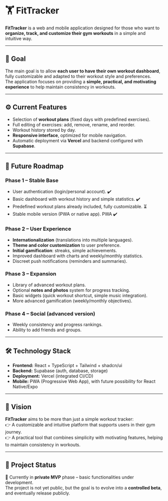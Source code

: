 # 🏋️ FitTracker

**FitTracker** is a web and mobile application designed for those who want to **organize, track, and customize their gym workouts** in a simple and intuitive way.  

---

## 🎯 Goal

The main goal is to allow **each user to have their own workout dashboard**, fully customizable and adapted to their workout style and preferences.  
The application focuses on providing a **simple, practical, and motivating experience** to help maintain consistency in workouts.

---

## ⚙️ Current Features

- Selection of **workout plans** (fixed days with predefined exercises).  
- Full editing of exercises: add, remove, rename, and reorder.  
- Workout history stored by day.  
- **Responsive interface**, optimized for mobile navigation.  
- Automatic deployment via **Vercel** and backend configured with **Supabase**.  

---

## 🚀 Future Roadmap

### Phase 1 – Stable Base
- User authentication (login/personal account). ✔️
- Basic dashboard with workout history and simple statistics.  ✔️
- Predefined workout plans already included, fully customizable. ⏳
- Stable mobile version (PWA or native app).  PWA ✔️

### Phase 2 – User Experience
- **Internationalization** (translations into multiple languages).  
- **Theme and color customization** to user preference.  
- **Initial gamification**: streaks, simple achievements.  
- Improved dashboard with charts and weekly/monthly statistics.  
- Discreet push notifications (reminders and summaries).  

### Phase 3 – Expansion
- Library of advanced workout plans.  
- Optional **notes and photos** system for progress tracking.  
- Basic widgets (quick workout shortcut, simple music integration).  
- More advanced gamification (weekly/monthly objectives).  

### Phase 4 – Social (advanced version)
- Weekly consistency and progress rankings.  
- Ability to add friends and groups.  

---

## 🛠️ Technology Stack

- **Frontend:** React + TypeScript + Tailwind + shadcn/ui  
- **Backend:** Supabase (auth, database, storage)  
- **Deployment:** Vercel (integrated CI/CD)  
- **Mobile:** PWA (Progressive Web App), with future possibility for React Native/Expo  

---

## 🌟 Vision

**FitTracker** aims to be more than just a simple workout tracker:  
👉 A customizable and intuitive platform that supports users in their gym journey.  
👉 A practical tool that combines simplicity with motivating features, helping to maintain consistency in workouts.  

---

## 📌 Project Status

📍 Currently in **private MVP** phase – basic functionalities under development.  
The project is not yet public, but the goal is to evolve into a **controlled beta**, and eventually release publicly.  
